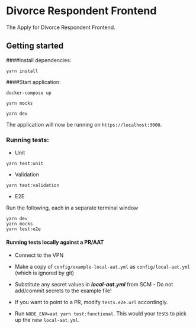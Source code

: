 # Divorce Respondent Frontend

The Apply for Divorce Respondent Frontend.

## Getting started

####Install dependencies:

`yarn install`

####Start application:

`docker-compose up`




`yarn mocks`

`yarn dev`

The application will now be running on ```https://localhost:3000```.

### Running tests:

* Unit

```
yarn test:unit
```

* Validation

```
yarn test:validation
```

* E2E

Run the following, each in a separate terminal window
```
yarn dev
yarn mocks
yarn test:e2e
```

#### Running tests locally against a PR/AAT

* Connect to the VPN

* Make a copy of `config/example-local-aat.yml` as `config/local-aat.yml` (which is ignored by git)

* Substitute any secret values in ***local-aat.yml*** from SCM - Do not add/commit secrets to the example file!

* If you want to point to a PR, modify `tests.e2e.url` accordingly.

* Run ```NODE_ENV=aat yarn test:functional```. This would your tests to pick up the new `local-aat.yml`.
